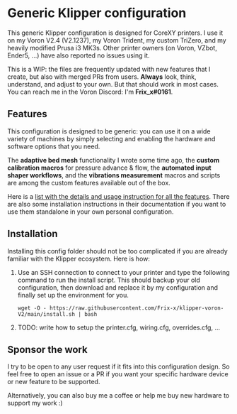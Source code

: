 # Generic Klipper configuration

This generic Klipper configuration is designed for CoreXY printers. I use it on my Voron V2.4 (V2.1237), my Voron Trident, my custom TriZero, and my heavily modified Prusa i3 MK3s. Other printer owners (on Voron, VZbot, Ender5, ...) have also reported no issues using it.

This is a WIP: the files are frequently updated with new features that I create, but also with merged PRs from users. **Always** look, think, understand, and adjust to your own. But that should work in most cases. You can reach me in the Voron Discord: I'm **Frix_x#0161**.


## Features

This configuration is designed to be generic: you can use it on a wide variety of machines by simply selecting and enabling the hardware and software options that you need.

The **adaptive bed mesh** functionality I wrote some time ago, the **custom calibration macros** for pressure advance & flow, the **automated input shaper workflows**, and the **vibrations measurement** macros and scripts are among the custom features available out of the box.

Here is a [list with the details and usage instruction for all the features](./docs/features.md). There are also some installation instructions in their documentation if you want to use them standalone in your own personal configuration.


## Installation

Installing this config folder should not be too complicated if you are already familiar with the Klipper ecosystem. Here is how:
  1. Use an SSH connection to connect to your printer and type the following command to run the install script. This should backup your old configuration, then download and replace it by my configuration and finally set up the environment for you.

     ```
     wget -O - https://raw.githubusercontent.com/Frix-x/klipper-voron-V2/main/install.sh | bash
     ```
  
  3. TODO: write how to setup the printer.cfg, wiring.cfg, overrides.cfg, ...


## Sponsor the work

I try to be open to any user request if it fits into this configuration design. So feel free to open an issue or a PR if you want your specific hardware device or new feature to be supported.

Alternatively, you can also buy me a coffee or help me buy new hardware to support my work :)
